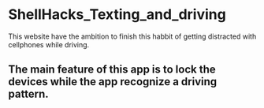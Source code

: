 # ShellHacks_Texting_and_driving

This website have the ambition to finish this habbit of getting distracted with cellphones while driving.

## The main feature of this app is to lock the devices while the app recognize a driving pattern.

